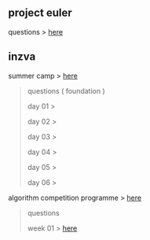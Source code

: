 ## project euler

questions > [here](https://www.hackerrank.com/contests/projecteuler)

## inzva
 summer camp  > [here](https://inzva.com/algorithmic-competition-summer-camp-2018-report)
 
>  questions ( foundation )
>  
>   day 01 > 
>  
>   day 02 >
>   
>   day 03 >
>   
>   day 04 >	
>   
>   day 05 >
>   
>   day 06 > 
>   

algorithm competition programme > [here](https://inzva.com/algorithm-competition-programme-20182019)

> questions
> 
> week 01 > [here](https://www.hackerrank.com/contests/inzva-01-intro-online-2018)

